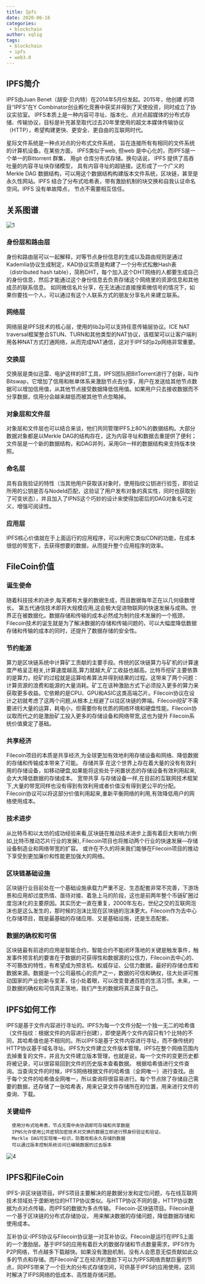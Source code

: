 ```yaml
---
title: Ipfs
date: 2020-06-16
categories:
 - blockchain
author: xqlig
tags:
 - blockchain
 - ipfs
 - web3.0
---
```


## IPFS简介


IPFS由Juan Benet（胡安·贝内特）在2014年5月份发起。2015年，他创建 的项目“IPFS”在Y Combinator创业孵化竞赛中获奖并得到了天使投资，同时成立了协议实验室。
IPFS本质上是一种内容可寻址、版本化、点对点超媒体的分布式存储、传输协议，目标是补充甚至取代过去20年里使用的超文本媒体传输协议（HTTP），希望构建更快、更安全、更自由的互联网时代。

<!-- more -->

星际文件系统是一种点对点的分布式文件系统， 旨在连接所有有相同的文件系统的计算机设备。在某些方面， IPFS类似于web, 但web 是中心化的，而IPFS是一个单一的Bittorrent 群集， 用git 仓库分布式存储。换句话说， IPFS 提供了高吞吐量的内容寻址块存储模型， 具有内容寻址的超链接。这形成了一个广义的Merkle DAG 数据结构，可以用这个数据结构构建版本文件系统，区块链，甚至是永久性网站。IPFS 结合了分布式哈希表，带有激励机制的块交换和自我认证命名空间。IPFS 没有单故障点， 节点不需要相互信任。

## 关系图谱

![1](../2020/images/ipfs/ipfs-1.jpg)

### 身份层和路由层

身份和路由层可以一起解释，对等节点身份信息的生成以及路由规则是通过Kademlia协议生成制定，KAD协议实质是构建了一个分布式松散Hash表（distributed hash table），简称DHT，每个加入这个DHT网络的人都要生成自己的身份信息，然后才能通过这个身份信息去负责存储这个网络里的资源信息和其他成员的联系信息。
如同微信名片分享，在无法通过直接搜索微信号的情况下，如果你要找一个人，可以通过有这个人联系方式的朋友分享名片来建立联系。

### 网络层

网络层是IPFS技术的核心层，使用的lib2p可以支持任意传输层协议。ICE NAT traversal框架整合STUN、TURN和其他类型的NAT协议，该框架可以让客户端利用各种NAT方式打通网络，从而完成NAT通信，这对于IPFS的p2p网络非常重要。

### 交换层

交换层是类似迅雷、电驴这样的BT工具，IPFS团队把BitTorrent进行了创新，叫作Bitswap，它增加了信用和帐单体系来激励节点去分享，用户在发送给其他节点数据可以增加信用值，从其他节点接受数据降低信用值。如果用户只去接收数据而不分享数据，信用分会越来越低而被其他节点忽略掉。

### 对象层和文件层

对象层和文件层也可以结合来谈，他们共同管理IPFS上80%的数据结构。大部分数据对象都是以Merkle DAG的结构存在，这为内容寻址和数据去重提供了便利；文件层是一个新的数据结构，和DAG并列，采用Git一样的数据结构来支持版本快照。

### 命名层

具有自我验证的特性（当其他用户获取该对象时，使用指纹公钥进行验签，即验证所用的公钥是否与NodeId匹配，这验证了用户发布对象的真实性，同时也获取到了可变状态），并且加入了IPNS这个巧妙的设计来使得加密后的DAG对象名可定义，增强可阅读性。

### 应用层

IPFS核心价值就在于上面运行的应用程序，可以利用它类似CDN的功能，在成本很低的带宽下，去获得想要的数据，从而提升整个应用程序的效率。

## FileCoin价值

### 诞生使命

随着科技技术的进步,每天都有大量的数据生成，而且数据每年正在以几何级数增长。
第五代通信技术即将大规模应用,这会极大促进物联网的快速发展与成熟。世界正在被数据化。数据存储和传输的成本必然成为制约技术发展的一个瓶颈，Filecoin技术的诞生就是为了解决数据的存储和传输问题的，可以大幅度降低数据存储和传输的成本的同时，还提升了数据存储的安全性。

### 节约能源

算力是区块链系统中计算矿工贡献的主要手段。传统的区块链算力与矿机的计算速度严格呈正相关,计算速度越高,算力就越大,矿工收益也越高。比特币挖矿主要依靠的是算力，挖矿的过程就是运算哈希算法并得到结果的过程。这带来了两个问题：计算资源的浪费和能源的大量消耗。矿工在该种激励方式下必须投入更多的算力来获取更多收益。它依赖的是CPU、GPU和ASIC这类高端芯片。Filecoin协议在设计之初就考虑了这两个问题,从根本上规避了以往区块链的弊端。Filecoin挖矿不需要进行大量的运算，耗电小，但需要你有优质的网络环境和硬盘性能。Filecoin协议取而代之的是激励矿工投入更多的存储设备和网络带宽,这也为提升 Filecoin系统价值奠定了基础。

### 共享经济

Filecoin项目的本质是共享经济,为全球更加有效地利用存储设备和网络、降低数据的存储和传输成本带来了可能。
存储共享
在这个世界上存在着大量的没有有效利用的存储设备，如移动硬盘,如果能将这些处于闲置状态的存储设备有效利用起来,会大大降低数据的存储成本。
宽带共享
与存储设备一样,在目前的互联网技术框架下,大量的带宽同样也没有得到有效利用或者价值没有得到更公平的分配。
Filecoin协议可以将这部分价值利用起来,重新平衡网络的利用,有效降低用户的网络使用成本。

### 技术进步

从比特币和以太坊的成功经验来看,区块链在推动技术进步上面有着巨大影响力(例如,比特币推动芯片行业的发展), Filecoin项目也将推动两个行业的快速发展—存储设备制造业和网络带宽的扩容。
或许在不久的将来我们能够在Filecoin项目的推动下享受到更加廉价和性能更加强大的网络。

### 区块链基础设施

区块链行业目前处在一个基础设施承载力严重不足、生态配套非常不完善，下游场景和应用却过度热情、亟待对接、着急上马的阶段，这也是前两年整个币链矿圈过度泡沫化的主要原因。其实历史一直在重复，2000年左右，世纪之交的互联网泡沫也是这么发生的，那时候的泡沫比现在区块链的泡沫更大。Filecoin作为去中心化存储项目，既是最基础的存储应用、又是基础设施，还是生态配套。

### 数据的确权和可信

区块链最有前途的应用是智能合约，智能合约不能闭环落地的关键是触发事件，触发事件预言机的要害在于数据的可获得性和数据源的公信力，Filecoin去中心的、不可篡改的特性，有希望成为预言机、权威存证、公信力数据，最好的存储仓库和数据来源。数据是一个公司最核心的资产之一，数据的可信和确权，往大处讲可推动国家的产业创新与变革，往小处着眼，可以改变普通百姓的生活习惯。未来，一旦数据的确权和可信真正落地，我们产生的数据将真正属于自己。

## IPFS如何工作

IPFS是基于文件内容进行寻址的。IPFS为每一个文件分配一个独一无二的哈希值（文件指纹：根据文件的内容进行创建），即使是两个文件内容只有1个比特的不同，其哈希值也是不相同的。所以IPFS是基于文件内容进行寻址，而不像传统的HTTP协议基于域名寻址。IPFS为文件建立文件版本管理。IPFS在整个网络范围内去掉重复的文件，并且为文件建立版本管理，也就是说，每一个文件的变更历史都将被记录，可以很容易回到文件的历史版本查看数据。
根据哈希值进行文件查询。当查询文件的时候，IPFS网络根据文件的哈希值（全网唯一）进行查找。由于每个文件的哈希值全网唯一，所以查询将很容易进行。每个节点除了存储自己需要的数据，还存储了一张哈希表，用来记录文件存储所在的位置，用来进行文件的查询、下载。

### 关键组件

```
  使用分布式哈希表，节点无需中央协调即可存储和共享数据
  IPNS允许使用公共密钥加密技术对交换的数据立即进行预身份验证和验证。
  Merkle DAG可实现唯一标识，防篡改和永久存储的数据
  可以通过版本控制系统访问已编辑数据的过去版本
```

![4](../2020/images/ipfs/ipfs-4.jpeg)

## IPFS和FileCoin

IPFS-非区块链项目。IPFS项目主要解决的是数据分发和定位问题，与在线互联网技术领域处于垄断地位的HTTP协议类似。与HTTP协议不同的是，HTTP协议数据为点对点传输，而IPFS的数据为多点传输。
Filecoin-区块链项目。Filecoin是一个基于区块链的分布式存储协议， 用来解决数据的存储问题，降低数据存储和使用成本。

互补协议-IPFS协议与Filecoin协议是一对互补协议。Filecoin是运行在IPFS上面的一个激励层。基于IPFS的应用有着巨大的数据存储和节点数量需求，IPFS作为P2P网络，节点越多下载越快。如果没有激励机制，没有人会愿意无偿贡献如此众多的节点和存储。而Filecoin矿工在经济的激励下可以为IPFS网络贡献巨量的节点，同IPFS带来了一个巨大的分布式存储空间，可供基于IPFS的应用使用，这同时解决了IFPS网络的低成本、高性能存储问题。
